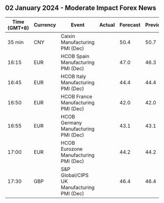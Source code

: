 ## 02 January 2024 - Moderate Impact Forex News

| Time (GMT+8) | Currency | Event | Actual | Forecast | Previous |
|------|----------|-------|--------|----------|----------|
| 35 min | CNY | Caixin Manufacturing PMI (Dec) |  | 50.4 | 50.7 |
| 16:15 | EUR | HCOB Spain Manufacturing PMI (Dec) |  | 47.0 | 46.3 |
| 16:45 | EUR | HCOB Italy Manufacturing PMI (Dec) |  | 44.4 | 44.4 |
| 16:50 | EUR | HCOB France Manufacturing PMI (Dec) |  | 42.0 | 42.0 |
| 16:55 | EUR | HCOB Germany Manufacturing PMI (Dec) |  | 43.1 | 43.1 |
| 17:00 | EUR | HCOB Eurozone Manufacturing PMI (Dec) |  | 44.2 | 44.2 |
| 17:30 | GBP | S&P Global/CIPS UK Manufacturing PMI (Dec) |  | 46.4 | 46.4 |
